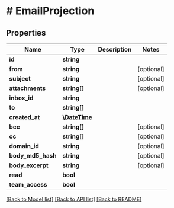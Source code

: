 # # EmailProjection

## Properties

Name | Type | Description | Notes
------------ | ------------- | ------------- | -------------
**id** | **string** |  |
**from** | **string** |  | [optional]
**subject** | **string** |  | [optional]
**attachments** | **string[]** |  | [optional]
**inbox_id** | **string** |  |
**to** | **string[]** |  |
**created_at** | [**\DateTime**](\DateTime) |  |
**bcc** | **string[]** |  | [optional]
**cc** | **string[]** |  | [optional]
**domain_id** | **string** |  | [optional]
**body_md5_hash** | **string** |  | [optional]
**body_excerpt** | **string** |  | [optional]
**read** | **bool** |  |
**team_access** | **bool** |  |

[[Back to Model list]](../../README#models) [[Back to API list]](../../README#endpoints) [[Back to README]](../../README)

